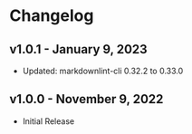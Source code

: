 # Changelog

## v1.0.1 - January 9, 2023

  - Updated: markdownlint-cli 0.32.2 to 0.33.0

## v1.0.0 - November 9, 2022

  - Initial Release
